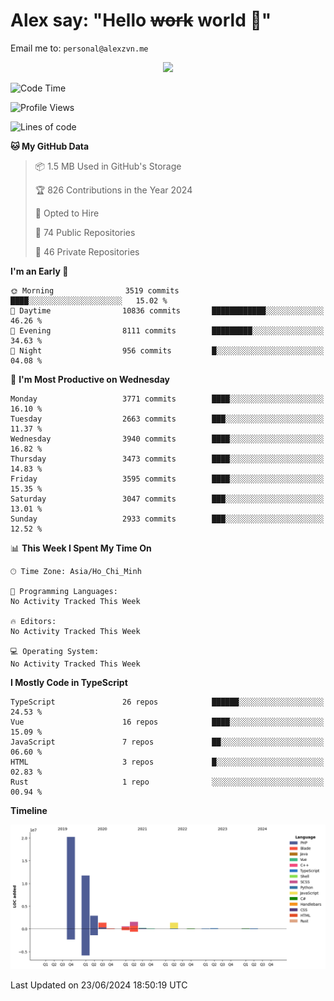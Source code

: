 # Alex say: "Hello ~~work~~ world 🐾"
Email me to: `personal@alexzvn.me`


<p align=center>
  <a href="https://skillicons.dev">
    <img src="https://skillicons.dev/icons?i=ts,js,php,nodejs,bun,vue,nuxt,react,svelte,tauri,laravel,rust,mongodb,docker,electron,redis,rabbitmq,tailwind,git,cloudflare,elysia,mysql,nginx,rollupjs,sentry,ubuntu,yarn,html,css,vite" />
  </a>
</p>

<!--START_SECTION:waka-->
![Code Time](http://img.shields.io/badge/Code%20Time-1%2C066%20hrs%2055%20mins-blue)

![Profile Views](http://img.shields.io/badge/Profile%20Views-10-blue)

![Lines of code](https://img.shields.io/badge/From%20Hello%20World%20I%27ve%20Written-40.4%20million%20lines%20of%20code-blue)

**🐱 My GitHub Data** 

> 📦 1.5 MB Used in GitHub's Storage 
 > 
> 🏆 826 Contributions in the Year 2024
 > 
> 💼 Opted to Hire
 > 
> 📜 74 Public Repositories 
 > 
> 🔑 46 Private Repositories 
 > 
**I'm an Early 🐤** 

```text
🌞 Morning                3519 commits        ████░░░░░░░░░░░░░░░░░░░░░   15.02 % 
🌆 Daytime                10836 commits       ████████████░░░░░░░░░░░░░   46.26 % 
🌃 Evening                8111 commits        █████████░░░░░░░░░░░░░░░░   34.63 % 
🌙 Night                  956 commits         █░░░░░░░░░░░░░░░░░░░░░░░░   04.08 % 
```
📅 **I'm Most Productive on Wednesday** 

```text
Monday                   3771 commits        ████░░░░░░░░░░░░░░░░░░░░░   16.10 % 
Tuesday                  2663 commits        ███░░░░░░░░░░░░░░░░░░░░░░   11.37 % 
Wednesday                3940 commits        ████░░░░░░░░░░░░░░░░░░░░░   16.82 % 
Thursday                 3473 commits        ████░░░░░░░░░░░░░░░░░░░░░   14.83 % 
Friday                   3595 commits        ████░░░░░░░░░░░░░░░░░░░░░   15.35 % 
Saturday                 3047 commits        ███░░░░░░░░░░░░░░░░░░░░░░   13.01 % 
Sunday                   2933 commits        ███░░░░░░░░░░░░░░░░░░░░░░   12.52 % 
```


📊 **This Week I Spent My Time On** 

```text
🕑︎ Time Zone: Asia/Ho_Chi_Minh

💬 Programming Languages: 
No Activity Tracked This Week

🔥 Editors: 
No Activity Tracked This Week

💻 Operating System: 
No Activity Tracked This Week
```

**I Mostly Code in TypeScript** 

```text
TypeScript               26 repos            ██████░░░░░░░░░░░░░░░░░░░   24.53 % 
Vue                      16 repos            ████░░░░░░░░░░░░░░░░░░░░░   15.09 % 
JavaScript               7 repos             ██░░░░░░░░░░░░░░░░░░░░░░░   06.60 % 
HTML                     3 repos             █░░░░░░░░░░░░░░░░░░░░░░░░   02.83 % 
Rust                     1 repo              ░░░░░░░░░░░░░░░░░░░░░░░░░   00.94 % 
```



**Timeline**

![Lines of Code chart](https://raw.githubusercontent.com/alexzvn/alexzvn/main/assets/bar_graph.png)


 Last Updated on 23/06/2024 18:50:19 UTC
<!--END_SECTION:waka-->
